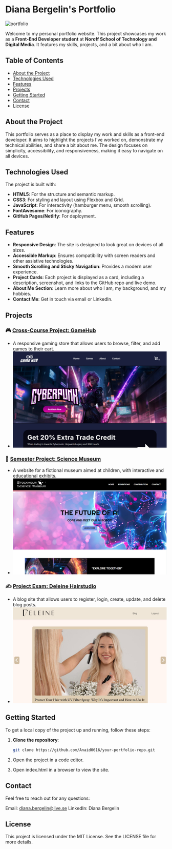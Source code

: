 # Diana Bergelin's Portfolio

![portfolio](https://github.com/user-attachments/assets/5127a48d-e4ab-4694-b99a-848626275855)


Welcome to my personal portfolio website. This project showcases my work as a **Front-End Developer student** at **Noroff School of Technology and Digital Media**. It features my skills, projects, and a bit about who I am.

## Table of Contents
- [About the Project](#about-the-project)
- [Technologies Used](#technologies-used)
- [Features](#features)
- [Projects](#projects)
- [Getting Started](#getting-started)
- [Contact](#contact)
- [License](#license)

## About the Project

This portfolio serves as a place to display my work and skills as a front-end developer. It aims to highlight the projects I've worked on, demonstrate my technical abilities, and share a bit about me. The design focuses on simplicity, accessibility, and responsiveness, making it easy to navigate on all devices.

## Technologies Used

The project is built with:
- **HTML5**: For the structure and semantic markup.
- **CSS3**: For styling and layout using Flexbox and Grid.
- **JavaScript**: For interactivity (hamburger menu, smooth scrolling).
- **FontAwesome**: For iconography.
- **GitHub Pages/Netlify**: For deployment.

## Features

- **Responsive Design**: The site is designed to look great on devices of all sizes.
- **Accessible Markup**: Ensures compatibility with screen readers and other assistive technologies.
- **Smooth Scrolling and Sticky Navigation**: Provides a modern user experience.
- **Project Cards**: Each project is displayed as a card, including a description, screenshot, and links to the GitHub repo and live demo.
- **About Me Section**: Learn more about who I am, my background, and my hobbies.
- **Contact Me**: Get in touch via email or LinkedIn.

## Projects

### 🎮 [Cross-Course Project: GameHub](https://anaid0616.github.io/cross-course-project-design-html-css/)
- A responsive gaming store that allows users to browse, filter, and add games to their cart.
- ![GameHub Screenshot](./assets/crosscourse.jpg)

### 🧪 [Semester Project: Science Museum](https://anaid0616.github.io/semester-project-diana-bergelin/)
- A website for a fictional museum aimed at children, with interactive and educational exhibits.
- ![Science Museum Screenshot](./assets/semesterproject.jpg)

### ✍️ [Project Exam: Deleine Hairstudio](https://celadon-naiad-e81f9d.netlify.app/)
- A blog site that allows users to register, login, create, update, and delete blog posts.
- ![Deleine Hairstudio Screenshot](./assets/projectexam.jpg)

## Getting Started

To get a local copy of the project up and running, follow these steps:

1. **Clone the repository**:
   ```bash
   git clone https://github.com/Anaid0616/your-portfolio-repo.git
   ```

2. Open the project in a code editor.
3. Open index.html in a browser to view the site.

## Contact
Feel free to reach out for any questions:

Email: diana.bergelin@live.se
LinkedIn: Diana Bergelin


## License
This project is licensed under the MIT License. See the LICENSE file for more details.
